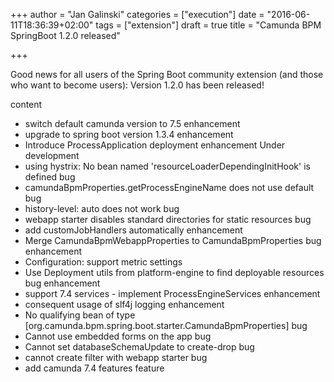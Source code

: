 +++
author = "Jan Galinski"
categories = ["execution"]
date = "2016-06-11T18:36:39+02:00"
tags = ["extension"]
draft = true
title = "Camunda BPM SpringBoot 1.2.0 released"

+++

Good news for all users of the Spring Boot community extension (and those who want to become users):
Version 1.2.0 has been released!


<!--more-->

content

* switch default camunda version to 7.5 enhancement
* upgrade to spring boot version 1.3.4 enhancement
* Introduce ProcessApplication deployment enhancement Under development
* using hystrix: No bean named 'resourceLoaderDependingInitHook' is defined bug
* camundaBpmProperties.getProcessEngineName does not use default bug
* history-level: auto does not work bug
* webapp starter disables standard directories for static resources bug
* add customJobHandlers automatically enhancement
* Merge CamundaBpmWebappProperties to CamundaBpmProperties bug enhancement
* Configuration: support metric settings
* Use Deployment utils from platform-engine to find deployable resources bug enhancement
* support 7.4 services - implement ProcessEngineServices enhancement
* consequent usage of slf4j logging enhancement
* No qualifying bean of type [org.camunda.bpm.spring.boot.starter.CamundaBpmProperties] bug
* Cannot use embedded forms on the app bug
* Cannot set databaseSchemaUpdate to create-drop bug
* cannot create filter with webapp starter bug
* add camunda 7.4 features feature
